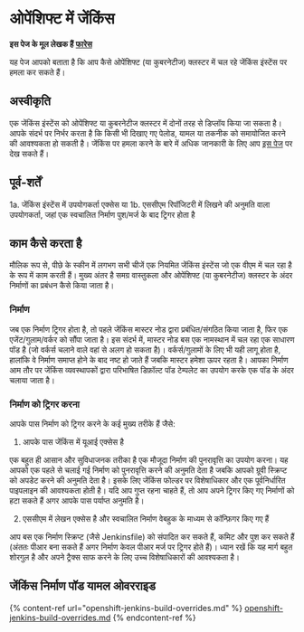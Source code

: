 # ओपेंशिफ्ट में जेंकिंस

**इस पेज के मूल लेखक हैं** [**फारेस**](https://www.linkedin.com/in/fares-siala/)

यह पेज आपको बताता है कि आप कैसे ओपेंशिफ्ट (या कुबरनेटीज) क्लस्टर में चल रहे जेंकिंस इंस्टेंस पर हमला कर सकते हैं।

## अस्वीकृति

एक जेंकिंस इंस्टेंस को ओपेंशिफ्ट या कुबरनेटीज क्लस्टर में दोनों तरह से डिप्लॉय किया जा सकता है। आपके संदर्भ पर निर्भर करता है कि किसी भी दिखाए गए पेलोड, यामल या तकनीक को समायोजित करने की आवश्यकता हो सकती है। जेंकिंस पर हमला करने के बारे में अधिक जानकारी के लिए आप [इस पेज](../../../pentesting-ci-cd/jenkins-security/README.md) पर देख सकते हैं।

## पूर्व-शर्तें

1a. जेंकिंस इंस्टेंस में उपयोगकर्ता एक्सेस
या
1b. एससीएम रिपॉजिटरी में लिखने की अनुमति वाला उपयोगकर्ता, जहां एक स्वचालित निर्माण पुश/मर्ज के बाद ट्रिगर होता है

## काम कैसे करता है

मौलिक रूप से, पीछे के स्कीन में लगभग सभी चीजें एक नियमित जेंकिंस इंस्टेंस जो एक वीएम में चल रहा है के रूप में काम करती हैं। मुख्य अंतर है समग्र वास्तुकला और ओपेंशिफ्ट (या कुबरनेटीज) क्लस्टर के अंदर निर्माणों का प्रबंधन कैसे किया जाता है।

### निर्माण

जब एक निर्माण ट्रिगर होता है, तो पहले जेंकिंस मास्टर नोड द्वारा प्रबंधित/संगठित किया जाता है, फिर एक एजेंट/गुलाम/वर्कर को सौंपा जाता है। इस संदर्भ में, मास्टर नोड बस एक नामस्थान में चल रहा एक साधारण पॉड है (जो वर्कर्स चलाने वाले वहां से अलग हो सकता है)। वर्कर्स/गुलामों के लिए भी यही लागू होता है, हालांकि वे निर्माण समाप्त होने के बाद नष्ट हो जाते हैं जबकि मास्टर हमेशा ऊपर रहता है। आपका निर्माण आम तौर पर जेंकिंस व्यवस्थापकों द्वारा परिभाषित डिफ़ॉल्ट पॉड टेम्पलेट का उपयोग करके एक पॉड के अंदर चलाया जाता है।

### निर्माण को ट्रिगर करना

आपके पास निर्माण को ट्रिगर करने के कई मुख्य तरीके हैं जैसे:

1. आपके पास जेंकिंस में यूआई एक्सेस है

एक बहुत ही आसान और सुविधाजनक तरीका है एक मौजूदा निर्माण की पुनरावृत्ति का उपयोग करना। यह आपको एक पहले से चलाई गई निर्माण को पुनरावृत्ति करने की अनुमति देता है जबकि आपको ग्रूवी स्क्रिप्ट को अपडेट करने की अनुमति देता है। इसके लिए जेंकिंस फोल्डर पर विशेषाधिकार और एक पूर्वनिर्धारित पाइपलाइन की आवश्यकता होती है। यदि आप गुप्त रहना चाहते हैं, तो आप अपने ट्रिगर किए गए निर्माणों को हटा सकते हैं अगर आपके पास पर्याप्त अनुमति है।

2. एससीएम में लेखन एक्सेस है और स्वचालित निर्माण वेबहुक के माध्यम से कॉन्फ़िगर किए गए हैं

आप बस एक निर्माण स्क्रिप्ट (जैसे Jenkinsfile) को संपादित कर सकते हैं, कमिट और पुश कर सकते हैं (अंततः पीआर बना सकते हैं अगर निर्माण केवल पीआर मर्ज पर ट्रिगर होते हैं)। ध्यान रखें कि यह मार्ग बहुत शोरगुल है और अपने ट्रैक्स साफ करने के लिए उच्च विशेषाधिकारों की आवश्यकता है।

## जेंकिंस निर्माण पॉड यामल ओवरराइड

{% content-ref url="openshift-jenkins-build-overrides.md" %}
[openshift-jenkins-build-overrides.md](openshift-jenkins-build-overrides.md)
{% endcontent-ref %}
